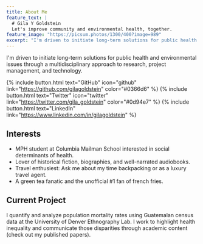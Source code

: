```yaml
---
title: About Me
feature_text: |
  # Gila Y Goldstein
  Let's improve community and environmental health, together.
feature_image: "https://picsum.photos/1300/400?image=989"
excerpt: "I'm driven to initiate long-term solutions for public health and environmental issues through a multidisciplinary approach to research, project management, and technology."
---
```


I'm driven to initiate long-term solutions for public health and environmental issues through a multidisciplinary approach to research, project management, and technology.

{% include button.html text="GitHub" icon="github" link="https://github.com/gilagoldstein" color="#0366d6" %} {% include button.html text="Twitter" icon="twitter" link="https://twitter.com/gila_goldstein" color="#0d94e7" %} {% include button.html text="LinkedIn" link="https://www.linkedin.com/in/gilagoldstein" %}

## Interests

- MPH student at Columbia Mailman School interested in social determinants of health. 
- Lover of historical fiction, biographies, and well-narrated audiobooks.
- Travel enthusiest: Ask me about my time backpacking or as a luxury travel agent.
- A green tea fanatic and the unofficial #1 fan of french fries.

## Current Project

I quantify and analyze population mortality rates using Guatemalan census data at the University of Denver Ethnography Lab. I work to highlight health inequality and communicate those disparities through academic content (check out my published papers).
